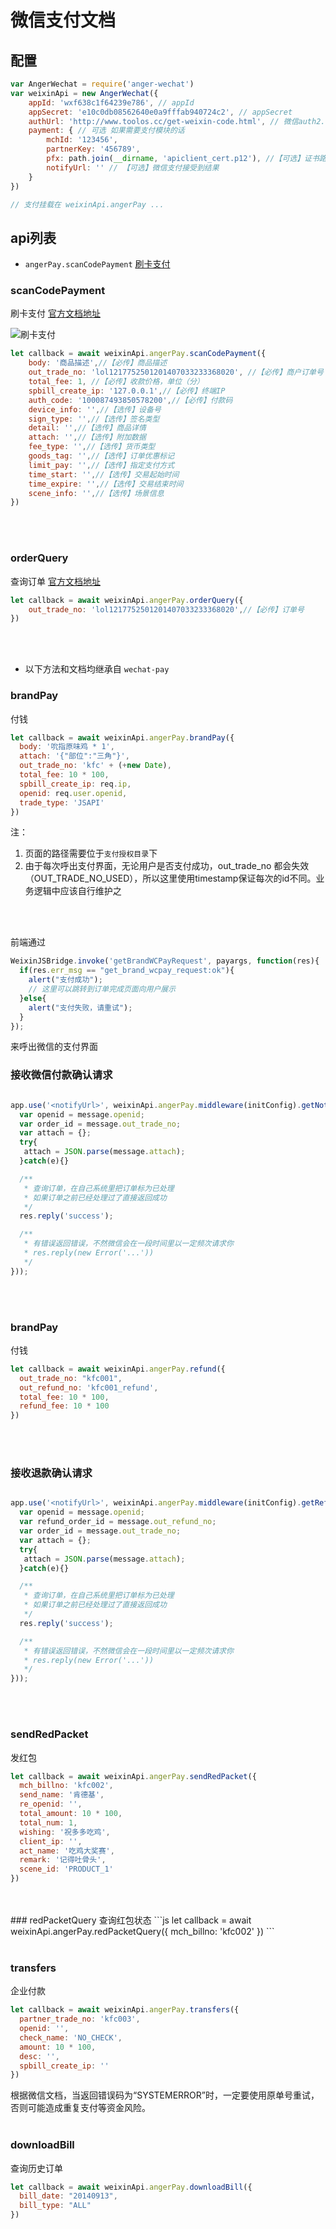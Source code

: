 # 微信支付文档
## 配置
```js
var AngerWechat = require('anger-wechat')
var weixinApi = new AngerWechat({
    appId: 'wxf638c1f64239e786', // appId
    appSecret: 'e10c0db08562640e0a9fffab940724c2', // appSecret
    authUrl: 'http://www.toolos.cc/get-weixin-code.html', // 微信auth2.0授权公共页面
    payment: { // 可选 如果需要支付模块的话
        mchId: '123456',
        partnerKey: '456789',
        pfx: path.join(__dirname, 'apiclient_cert.p12'), //【可选】证书路径，不传大多接口掉不了
        notifyUrl: '' // 【可选】微信支付接受到结果
    }
})

// 支付挂载在 weixinApi.angerPay ...
```
## api列表
* `angerPay.scanCodePayment` <a href="#scancodepayment">刷卡支付</a>

### scanCodePayment
刷卡支付 <a href="https://pay.weixin.qq.com/wiki/doc/api/micropay.php?chapter=9_10&index=1">官方文档地址</a>  

![刷卡支付](https://pay.weixin.qq.com/wiki/doc/api/img/chapter5_1_0.jpg)

```js
let callback = await weixinApi.angerPay.scanCodePayment({
    body: '商品描述',//【必传】商品描述
    out_trade_no: 'lol1217752501201407033233368020', //【必传】商户订单号
    total_fee: 1, //【必传】收款价格，单位（分）
    spbill_create_ip: '127.0.0.1',//【必传】终端IP
    auth_code: '100087493850578200',//【必传】付款码
    device_info: '',//【选传】设备号
    sign_type: '',//【选传】签名类型
    detail: '',//【选传】商品详情
    attach: '',//【选传】附加数据
    fee_type: '',//【选传】货币类型
    goods_tag: '',//【选传】订单优惠标记
    limit_pay: '',//【选传】指定支付方式
    time_start: '',//【选传】交易起始时间
    time_expire: '',//【选传】交易结束时间
    scene_info: '',//【选传】场景信息
})
```
<br>
<br>  

### orderQuery
查询订单 <a href="https://pay.weixin.qq.com/wiki/doc/api/jsapi.php?chapter=9_2">官方文档地址</a>  
```js
let callback = await weixinApi.angerPay.orderQuery({
    out_trade_no: 'lol1217752501201407033233368020',//【必传】订单号
})
```
<br>
<br>  

* 以下方法和文档均继承自 `wechat-pay`   

### brandPay
付钱
```js
let callback = await weixinApi.angerPay.brandPay({
  body: '吮指原味鸡 * 1',
  attach: '{"部位":"三角"}',
  out_trade_no: 'kfc' + (+new Date),
  total_fee: 10 * 100,
  spbill_create_ip: req.ip,
  openid: req.user.openid,
  trade_type: 'JSAPI'
})
```  

注：
1. 页面的路径需要位于`支付授权目录`下
2. 由于每次呼出支付界面，无论用户是否支付成功，out_trade_no 都会失效（OUT_TRADE_NO_USED），所以这里使用timestamp保证每次的id不同。业务逻辑中应该自行维护之  

<br>
<br>  

前端通过

```javascript
WeixinJSBridge.invoke('getBrandWCPayRequest', payargs, function(res){
  if(res.err_msg == "get_brand_wcpay_request:ok"){
    alert("支付成功");
    // 这里可以跳转到订单完成页面向用户展示
  }else{
    alert("支付失败，请重试");
  }
});
```
来呼出微信的支付界面

### 接收微信付款确认请求  

```javascript

app.use('<notifyUrl>', weixinApi.angerPay.middleware(initConfig).getNotify().done(function(message, req, res, next) {
  var openid = message.openid;
  var order_id = message.out_trade_no;
  var attach = {};
  try{
   attach = JSON.parse(message.attach);
  }catch(e){}

  /**
   * 查询订单，在自己系统里把订单标为已处理
   * 如果订单之前已经处理过了直接返回成功
   */
  res.reply('success');

  /**
   * 有错误返回错误，不然微信会在一段时间里以一定频次请求你
   * res.reply(new Error('...'))
   */
}));
```
<br>
<br>

### brandPay
付钱
```js
let callback = await weixinApi.angerPay.refund({
  out_trade_no: "kfc001",
  out_refund_no: 'kfc001_refund',
  total_fee: 10 * 100,
  refund_fee: 10 * 100
})
```

<br>
<br>

### 接收退款确认请求

```javascript

app.use('<notifyUrl>', weixinApi.angerPay.middleware(initConfig).getRefundNotify().done(function(message, req, res, next) {
  var openid = message.openid;
  var refund_order_id = message.out_refund_no;
  var order_id = message.out_trade_no;
  var attach = {};
  try{
   attach = JSON.parse(message.attach);
  }catch(e){}

  /**
   * 查询订单，在自己系统里把订单标为已处理
   * 如果订单之前已经处理过了直接返回成功
   */
  res.reply('success');

  /**
   * 有错误返回错误，不然微信会在一段时间里以一定频次请求你
   * res.reply(new Error('...'))
   */
}));
```

<br>
<br>

### sendRedPacket
发红包
```js
let callback = await weixinApi.angerPay.sendRedPacket({
  mch_billno: 'kfc002',
  send_name: '肯德基',
  re_openid: '',
  total_amount: 10 * 100,
  total_num: 1,
  wishing: '祝多多吃鸡',
  client_ip: '',
  act_name: '吃鸡大奖赛',
  remark: '记得吐骨头',
  scene_id: 'PRODUCT_1'
})
```
<br>
<br>
### redPacketQuery
查询红包状态
```js
let callback = await weixinApi.angerPay.redPacketQuery({
  mch_billno: 'kfc002'
})
```
<br>
<br>

### transfers
企业付款
```js
let callback = await weixinApi.angerPay.transfers({
  partner_trade_no: 'kfc003',
  openid: '',
  check_name: 'NO_CHECK',
  amount: 10 * 100,
  desc: '',
  spbill_create_ip: ''
})
```
根据微信文档，当返回错误码为“SYSTEMERROR”时，一定要使用原单号重试，否则可能造成重复支付等资金风险。
<br>
<br>
### downloadBill
查询历史订单
```js
let callback = await weixinApi.angerPay.downloadBill({
  bill_date: "20140913",
  bill_type: "ALL"
})
```
<br>
<br>



